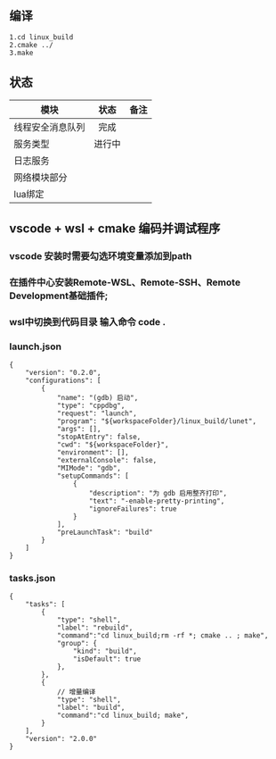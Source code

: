 ## 编译
```
1.cd linux_build
2.cmake ../
3.make
```

## 状态
模块|状态|备注|
--|:--:|:--:|
线程安全消息队列|完成|
服务类型|进行中||
日志服务|||
网络模块部分|||
lua绑定|||

## vscode + wsl + cmake 编码并调试程序
### vscode 安装时需要勾选环境变量添加到path
### 在插件中心安装Remote-WSL、Remote-SSH、Remote Development基础插件;
### wsl中切换到代码目录 输入命令 code .
### launch.json
```
{
    "version": "0.2.0",
    "configurations": [
        {
            "name": "(gdb) 启动",
            "type": "cppdbg",
            "request": "launch",
            "program": "${workspaceFolder}/linux_build/lunet",
            "args": [],
            "stopAtEntry": false,
            "cwd": "${workspaceFolder}",
            "environment": [],
            "externalConsole": false,
            "MIMode": "gdb",
            "setupCommands": [
                {
                    "description": "为 gdb 启用整齐打印",
                    "text": "-enable-pretty-printing",
                    "ignoreFailures": true
                }
            ],
            "preLaunchTask": "build"
        }
    ]
}
```
### tasks.json 
```
{
    "tasks": [
        {
            "type": "shell",
            "label": "rebuild",
            "command":"cd linux_build;rm -rf *; cmake .. ; make",
            "group": {
                "kind": "build",
                "isDefault": true
            },
        },
        {
            // 增量编译
            "type": "shell",
            "label": "build",
            "command":"cd linux_build; make",
        }
    ],
    "version": "2.0.0"
}
```

